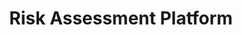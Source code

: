 ---
title: "Risk Assessment Platform"
excerpt: "The Risk Assessment Platform is an online tool that is designed to be used to perform risk assessment using the Spatial Multi-criteria Evaluation (SMCE) method. With the facilities to upload or import datasets and creating custom criteria by defining parameters and assigning weights, the tool can be utilized in different sectors. The web application uses a powerful computational resource in the background, the Google Earth Engine, to perform spatial overlay analysis using the custom criteria set by users.
<br/><img style='width:400px;height:300px;' src='/images/rap.png'>"
collection: applications
---